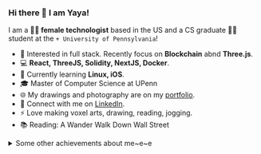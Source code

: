 ### Hi there 👋  I am Yaya!

I am a **👩‍💻 female technologist** based in the US and a CS graduate 👩‍🎓 student at the ```+ University of Pennsylvania```!  

* 🧐   Interested in full stack. Recently focus on **Blockchain** abnd **Three.js**.
* 💻   **React, ThreeJS, Solidity, NextJS, Docker**.
* 🌱   Currently learning **Linux, iOS**.
* 🎓   Master of Computer Science at UPenn
* 🌐   My drawings and photography are on my [portfolio](https://www.yayingliang.com).
* 🤝   Connect with me on [LinkedIn](https://www.linkedin.com/in/yaya-l-8a28171a2/).
* ⚡    Love making voxel arts, drawing, reading, jogging.
* 📚   Reading: A Wander Walk Down Wall Street

<details>
  <summary>Some other achievements about me~e~e</summary>
  <br>

* 💖   Be proud of UVA & UPenn. 🐾 Proud WaHoo & Quaker. Love Algorithms.
* 🎉   Been a math teacher at **AMHS** (top 1 high school in the US) for 3 years.


<!-- - 🔭 I’m currently working on ...
- 🌱 I’m currently learning ...
- 👯 I’m looking to collaborate on ...
- 🤔 I’m looking for help with ...
- 💬 Ask me about ...
- 📫 How to reach me: ...
- 😄 Pronouns: ...
- ⚡ Fun fact: ... -->

